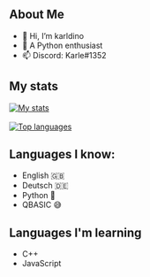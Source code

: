## About Me

- 👋 Hi, I’m karldino
- 👀 A Python enthusiast
- 📫 Discord: Karle#1352

## My stats
[![My stats](https://github-readme-stats.vercel.app/api?username=karldino)](https://github.com/karldino/github-readme-stats)
<br></br>
[![Top languages](https://github-readme-stats.vercel.app/api/top-langs/?username=karldino&layout=compact)](https://github.com/karldino/github-readme-stats)

## Languages I know:

<ul>
  <li>English 🇬🇧</li>
  <li>Deutsch 🇩🇪</li>
  <li>Python 🐍</li>
  <li>QBASIC 😅</li>
</ul>

## Languages I'm learning

<ul>
  <li>C++</li>
  <li>JavaScript</li>
</ul>
